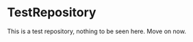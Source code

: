 TestRepository
==============

This is a test repository, nothing to be seen here. Move on now.  
 
 
   
     
   
          
   
    
  
    
  
   
   
 
  
   
 
 
 
 
 
